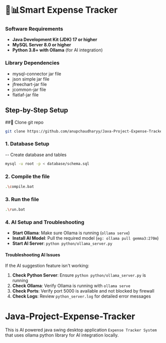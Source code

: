 # 🤖📊Smart Expense Tracker 

### Software Requirements
- **Java Development Kit (JDK) 17 or higher**
- **MySQL Server 8.0 or higher**
- **Python 3.8+ with Ollama** (for AI integration)

### Library Dependencies
- mysql-connector jar file
- json simple jar file
- jfreechart-jar file
- jcommon-jar file
- flatlaf-jar file

## Step-by-Step Setup

##🚀 Clone git repo
```bash
git clone https://github.com/anupchaudharyy/Java-Project-Expense-Tracker.git
```

### 1. Database Setup
-- Create database and tables
```bash
mysql -u root -p < database/schema.sql
```
### 2. Compile the file 
```bash
.\compile.bat
```
### 3. Run the file
```bash
.\run.bat
```
### 4. AI Setup and Troubleshooting
- **Start Ollama**: Make sure Ollama is running (`ollama serve`)
- **Install AI Model**: Pull the required model (`eg: ollama pull gemma3:270m`)
- **Start AI Server**: `python python/ollama_server.py`

#### Troubleshooting AI Issues
If the AI suggestion feature isn't working:

1. **Check Python Server**: Ensure `python python/ollama_server.py` is running
2. **Check Ollama**: Verify Ollama is running with `ollama serve`
3. **Check Ports**: Verify port 5000 is available and not blocked by firewall
4. **Check Logs**: Review `python_server.log` for detailed error messages


# Java-Project-Expense-Tracker
This is AI powered java swing desktop application `Expense Tracker System` that uses ollama python library for AI integration locally.

